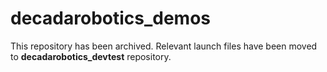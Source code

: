 # decadarobotics_demos
This repository has been archived. Relevant launch files have been moved to **decadarobotics_devtest** repository.
